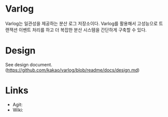 # Varlog 

Varlog는 일관성을 제공하는 분산 로그 저장소이다. Varlog를 활용해서 고성능으로
트랜잭션 이벤트 처리를 하고 더 복잡한 분산 시스템을 간단하게 구축할 수 있다.

# Design

See design document. (https://github.com/kakao/varlog/blob/readme/docs/design.md)

# Links
- Agit: 
- Wiki: 

